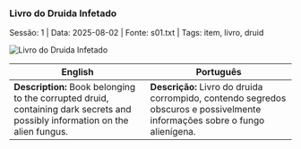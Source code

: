 ### Livro do Druida Infetado

Sessão: 1 | Data: 2025-08-02 | Fonte: s01.txt | Tags: item, livro, druid

![Livro do Druida Infetado](assets/loot/livro_druida.jpg)

| English | Português |
|---------|-----------|
| **Description:** Book belonging to the corrupted druid, containing dark secrets and possibly information on the alien fungus. | **Descrição:** Livro do druida corrompido, contendo segredos obscuros e possivelmente informações sobre o fungo alienígena. |


















